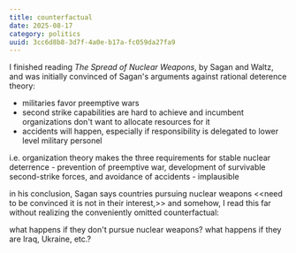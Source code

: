 ```yaml
---
title: counterfactual
date: 2025-08-17
category: politics
uuid: 3cc6d8b8-3d7f-4a0e-b17a-fc059da27fa9
---
```


I finished reading *The Spread of Nuclear Weapons*, by Sagan and Waltz, and was initially convinced of Sagan's arguments against rational deterence theory:

- militaries favor preemptive wars
- second strike capabilities are hard to achieve and incumbent organizations don't want to allocate resources for it
- accidents will happen, especially if responsibility is delegated to lower level military personel

i.e. organization theory makes the three requirements for stable nuclear deterrence - prevention of preemptive war, development of survivable second-strike forces, and avoidance of accidents - implausible

in his conclusion, Sagan says countries pursuing nuclear weapons <<need to be convinced it is not in their interest,>> and somehow, I read this far without realizing the conveniently omitted counterfactual:

what happens if they don't pursue nuclear weapons? what happens if they are Iraq, Ukraine, etc.?